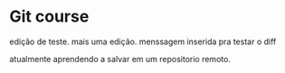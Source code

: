 # Git course
edição de teste.
mais uma edição.
menssagem inserida pra testar o diff

atualmente aprendendo a salvar em um repositorio remoto.